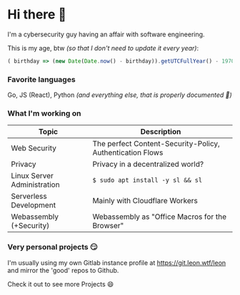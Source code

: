 # Hi there 👋

I'm a cybersecurity guy having an affair with software engineering.

This is my age, btw _(so that I don't need to update it every year)_:
```javascript
( birthday => (new Date(Date.now() - birthday)).getUTCFullYear() - 1970 )( new Date("1999", "02", "13") )
```


### Favorite languages

Go, JS (React), Python _(and everything else, that is properly documented 💙)_


### What I'm working on

| Topic                           | Description                                                | 
|---------------------------------|------------------------------------------------------------|
| Web Security                    | The perfect Content-Security-Policy, Authentication Flows  |
| Privacy                         | Privacy in a decentralized world?                          |
| Linux Server Administration     | `$ sudo apt install -y sl && sl`                           |
| Serverless Development          | Mainly with Cloudflare Workers                             |
| Webassembly (+Security)         | Webassembly as "Office Macros for the Browser"             |


### Very personal projects 😏

I'm usually using my own Gitlab instance profile at https://git.leon.wtf/leon and mirror the 'good' repos to Github.

Check it out to see more Projects 😄
